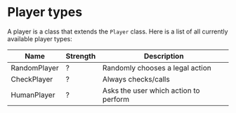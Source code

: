 # Player types

A player is a class that extends the `Player` class.
Here is a list of all currently available player types:

|Name|Strength|Description|
|----|--------|-----------|
|RandomPlayer|?|Randomly chooses a legal action|
|CheckPlayer|?|Always checks/calls|
|HumanPlayer|?|Asks the user which action to perform|